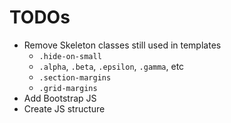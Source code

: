 # TODOs

- Remove Skeleton classes still used in templates
    - `.hide-on-small`
    - `.alpha`, `.beta`, `.epsilon`, `.gamma`, etc
    - `.section-margins`
    - `.grid-margins`
- Add Bootstrap JS
- Create JS structure